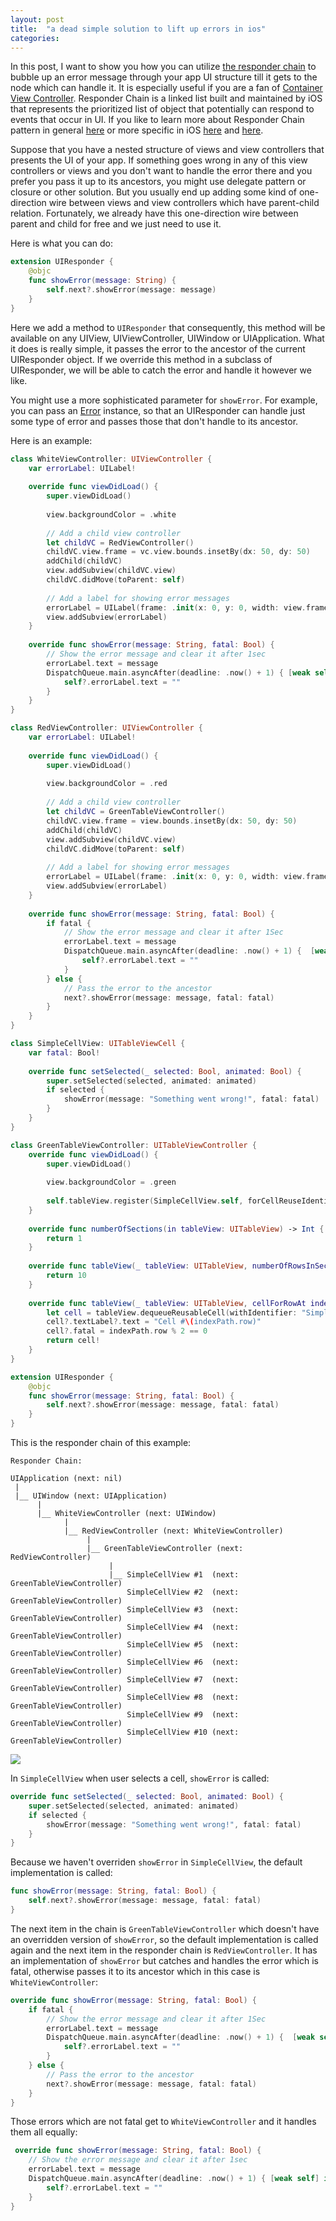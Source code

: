 ```yaml
---
layout: post
title:  "a dead simple solution to lift up errors in ios"
categories: 
---
```


In this post, I want to show you how you can utilize [the responder chain](https://developer.apple.com/documentation/uikit/touches_presses_and_gestures/using_responders_and_the_responder_chain_to_handle_events?language=objc) to bubble up an error message through your app UI structure till it gets to the node which can handle it. It is especially useful if you are a fan of [Container View Controller](https://developer.apple.com/library/archive/featuredarticles/ViewControllerPGforiPhoneOS/ImplementingaContainerViewController.html).
Responder Chain is a linked list built and maintained by iOS that represents the prioritized list of object that potentially can respond to events that occur in UI. If you like to learn more about Responder Chain pattern in general [here](https://refactoring.guru/design-patterns/chain-of-responsibility) or more specific in iOS [here](https://useyourloaf.com/blog/using-the-responder-chain/) and [here](https://swiftrocks.com/understanding-the-ios-responder-chain.html).

Suppose that you have a nested structure of views and view controllers that presents the UI of your app. If something goes wrong in any of this view controllers or views and you don't want to handle the error there and you prefer you pass it up to its ancestors, you might use delegate pattern or closure or other solution. But you usually end up adding some kind of one-direction wire between views and view controllers which have parent-child relation. Fortunately, we already have this one-direction wire between parent and child for free and we just need to use it.

Here is what you can do:
``` swift
extension UIResponder {
    @objc
    func showError(message: String) {
        self.next?.showError(message: message)
    }
}
```

Here we add a method to `UIResponder` that consequently, this method will be available on any UIView, UIViewController, UIWindow or UIApplication. What it does is really simple, it passes the error to the ancestor of the current UIResponder object. If we override this method in a subclass of UIResponder, we will be able to catch the error and handle it however we like.

You might use a more sophisticated parameter for `showError`. For example, you can pass an [Error](https://developer.apple.com/documentation/swift/error) instance, so that an UIResponder can handle just some type of error and passes those that don't handle to its ancestor.

Here is an example:

``` swift
class WhiteViewController: UIViewController {
    var errorLabel: UILabel!
    
    override func viewDidLoad() {
        super.viewDidLoad()
        
        view.backgroundColor = .white
        
        // Add a child view controller
        let childVC = RedViewController()
        childVC.view.frame = vc.view.bounds.insetBy(dx: 50, dy: 50)
        addChild(childVC)
        view.addSubview(childVC.view)
        childVC.didMove(toParent: self)
        
        // Add a label for showing error messages
        errorLabel = UILabel(frame: .init(x: 0, y: 0, width: view.frame.width, height: 40))
        view.addSubview(errorLabel)
    }
    
    override func showError(message: String, fatal: Bool) {
        // Show the error message and clear it after 1sec
        errorLabel.text = message
        DispatchQueue.main.asyncAfter(deadline: .now() + 1) { [weak self] in
            self?.errorLabel.text = ""
        }
    }
}

class RedViewController: UIViewController {
    var errorLabel: UILabel!
    
    override func viewDidLoad() {
        super.viewDidLoad()
        
        view.backgroundColor = .red
        
        // Add a child view controller
        let childVC = GreenTableViewController()
        childVC.view.frame = view.bounds.insetBy(dx: 50, dy: 50)
        addChild(childVC)
        view.addSubview(childVC.view)
        childVC.didMove(toParent: self)
        
        // Add a label for showing error messages
        errorLabel = UILabel(frame: .init(x: 0, y: 0, width: view.frame.width, height: 40))
        view.addSubview(errorLabel)
    }
    
    override func showError(message: String, fatal: Bool) {
        if fatal {
            // Show the error message and clear it after 1Sec
            errorLabel.text = message
            DispatchQueue.main.asyncAfter(deadline: .now() + 1) {  [weak self] in
                self?.errorLabel.text = ""
            }
        } else {
            // Pass the error to the ancestor
            next?.showError(message: message, fatal: fatal)
        }
    }
}

class SimpleCellView: UITableViewCell {
    var fatal: Bool!
    
    override func setSelected(_ selected: Bool, animated: Bool) {
        super.setSelected(selected, animated: animated)
        if selected {
            showError(message: "Something went wrong!", fatal: fatal)
        }
    }
}

class GreenTableViewController: UITableViewController {
    override func viewDidLoad() {
        super.viewDidLoad()
        
        view.backgroundColor = .green
        
        self.tableView.register(SimpleCellView.self, forCellReuseIdentifier: "SimpleCellView")
    }
    
    override func numberOfSections(in tableView: UITableView) -> Int {
        return 1
    }
    
    override func tableView(_ tableView: UITableView, numberOfRowsInSection section: Int) -> Int {
        return 10
    }
    
    override func tableView(_ tableView: UITableView, cellForRowAt indexPath: IndexPath) -> UITableViewCell {
        let cell = tableView.dequeueReusableCell(withIdentifier: "SimpleCellView") as? SimpleCellView
        cell?.textLabel?.text = "Cell #\(indexPath.row)"
        cell?.fatal = indexPath.row % 2 == 0
        return cell!
    }
}

extension UIResponder {
    @objc
    func showError(message: String, fatal: Bool) {
        self.next?.showError(message: message, fatal: fatal)
    }
}
```

This is the responder chain of this example:
```
Responder Chain:
 
UIApplication (next: nil)
 |
 |__ UIWindow (next: UIApplication)
      |
      |__ WhiteViewController (next: UIWindow)
            |
            |__ RedViewController (next: WhiteViewController)
                 |
                 |__ GreenTableViewController (next: RedViewController)
                      |
                      |__ SimpleCellView #1  (next: GreenTableViewController)
                          SimpleCellView #2  (next: GreenTableViewController)
                          SimpleCellView #3  (next: GreenTableViewController)
                          SimpleCellView #4  (next: GreenTableViewController)
                          SimpleCellView #5  (next: GreenTableViewController)
                          SimpleCellView #6  (next: GreenTableViewController)
                          SimpleCellView #7  (next: GreenTableViewController)
                          SimpleCellView #8  (next: GreenTableViewController)
                          SimpleCellView #9  (next: GreenTableViewController)
                          SimpleCellView #10 (next: GreenTableViewController)
```

![](https://github.com/coybit/coybit.github.io/raw/master/assets/responder-chain-ui.gif)

In `SimpleCellView` when user selects a cell, `showError` is called:
``` swift
override func setSelected(_ selected: Bool, animated: Bool) {
    super.setSelected(selected, animated: animated)
    if selected {
        showError(message: "Something went wrong!", fatal: fatal)
    }
}
```

Because we haven't overriden `showError` in `SimpleCellView`, the default implementation is called:
``` swift
func showError(message: String, fatal: Bool) {
    self.next?.showError(message: message, fatal: fatal)
}
```

The next item in the chain is `GreenTableViewController` which doesn't have an overridden version of `showError`, so the default implementation is called again and the next item in the responder chain is `RedViewController`. It has an implementation of `showError` but catches and handles the error which is fatal, otherwise passes it to its ancestor which in this case is `WhiteViewController`:

``` swift
override func showError(message: String, fatal: Bool) {
    if fatal {
        // Show the error message and clear it after 1Sec
        errorLabel.text = message
        DispatchQueue.main.asyncAfter(deadline: .now() + 1) {  [weak self] in
            self?.errorLabel.text = ""
        }
    } else {
        // Pass the error to the ancestor
        next?.showError(message: message, fatal: fatal)
    }
}
```

Those errors which are not fatal get to `WhiteViewController` and it handles them all equally:
``` swift
 override func showError(message: String, fatal: Bool) {
    // Show the error message and clear it after 1sec
    errorLabel.text = message
    DispatchQueue.main.asyncAfter(deadline: .now() + 1) { [weak self] in
        self?.errorLabel.text = ""
    }
}
```
